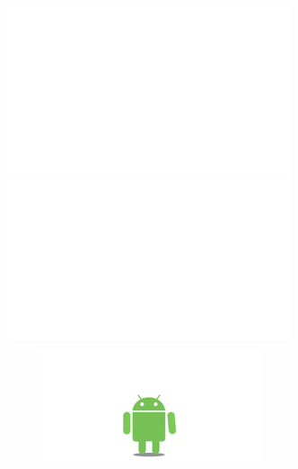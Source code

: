 ![](https://raw.githubusercontent.com/omkar-tenkale/github-stats/master/generated/overview.svg#gh-dark-mode-only)
![](https://raw.githubusercontent.com/omkar-tenkale/github-stats/master/generated/languages.svg#gh-dark-mode-only)


<p align="center">
  <img width="400" height="200" src="https://github.com/omkar-tenkale/omkar-tenkale/raw/main/AndroidKotlin.webp" />
</p>


